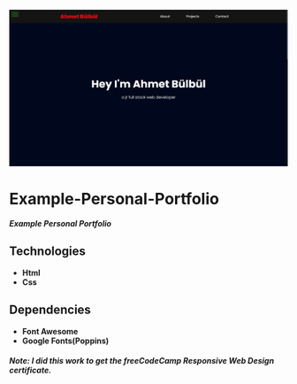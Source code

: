 ![example_personal_portfolio_1366x768_poster](./git-images/example_personal_portfolio_1366x768_poster.png)

# Example-Personal-Portfolio

**_Example Personal Portfolio_**

## Technologies

-   **Html**
-   **Css**

## Dependencies

-   **Font Awesome**
-   **Google Fonts(Poppins)**

#### _Note:_ _I did this work to get the freeCodeCamp Responsive Web Design certificate._
